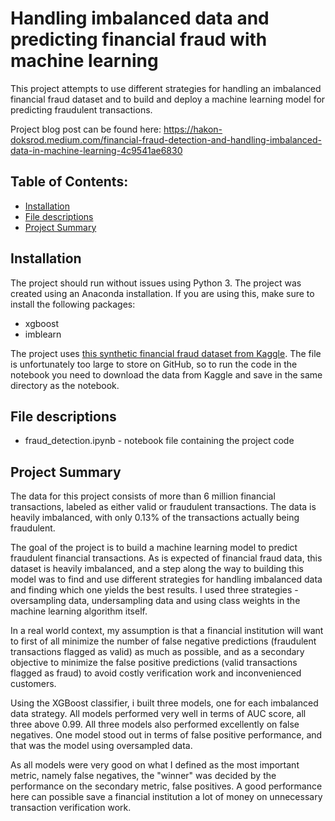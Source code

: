 # Handling imbalanced data and predicting financial fraud with machine learning
This project attempts to use different strategies for handling an imbalanced financial fraud dataset and to build and deploy a machine learning model for predicting fraudulent transactions.

Project blog post can be found here: https://hakon-doksrod.medium.com/financial-fraud-detection-and-handling-imbalanced-data-in-machine-learning-4c9541ae6830



## Table of Contents:
- [Installation](#installation)
- [File descriptions](#file-descriptions)
- [Project Summary](#project-summary)

## Installation
The project should run without issues using Python 3. The project was created using an Anaconda installation. If you are using this, make sure to install the following packages:
- xgboost
- imblearn

The project uses [this synthetic financial fraud dataset from Kaggle](https://www.kaggle.com/ntnu-testimon/paysim1). The file is unfortunately too large to store on GitHub, so to run the code in the notebook you need to download the data from Kaggle and save in the same directory as the notebook.

## File descriptions
- fraud_detection.ipynb - notebook file containing the project code

## Project Summary
The data for this project consists of more than 6 million financial transactions, labeled as either valid or fraudulent transactions. The data is heavily imbalanced, with only 0.13% of the transactions actually being fraudulent.

The goal of the project is to build a machine learning model to predict fraudulent financial transactions. As is expected of financial fraud data, this dataset is heavily imbalanced, and a step along the way to building this model was to find and use different strategies for handling imbalanced data and finding which one yields the best results. I used three strategies - oversampling data, undersampling data and using class weights in the machine learning algorithm itself.

In a real world context, my assumption is that a financial institution will want to first of all minimize the number of false negative predictions (fraudulent transactions flagged as valid) as much as possible, and as a secondary objective to minimize the false positive predictions (valid transactions flagged as fraud) to avoid costly verification work and inconvenienced customers.

Using the XGBoost classifier, i built three models, one for each imbalanced data strategy. All models performed very well in terms of AUC score, all three above 0.99. All three models also performed excellently on false negatives. One model stood out in terms of false positive performance, and that was the model using oversampled data.

As all models were very good on what I defined as the most important metric, namely false negatives, the "winner" was decided by the performance on the secondary metric, false positives. A good performance here can possible save a financial institution a lot of money on unnecessary transaction verification work.
